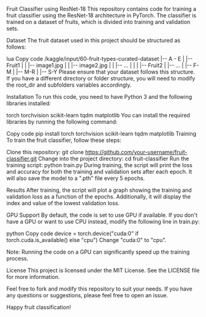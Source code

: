 Fruit Classifier using ResNet-18
This repository contains code for training a fruit classifier using the ResNet-18 architecture in PyTorch. The classifier is trained on a dataset of fruits, which is divided into training and validation sets.

Dataset
The fruit dataset used in this project should be structured as follows:

lua
Copy code
/kaggle/input/60-fruit-types-curated-dataset
    |-- A - E
    |       |-- Fruit1
    |       |       |-- image1.jpg
    |       |       |-- image2.jpg
    |       |       |-- ...
    |       |
    |       |-- Fruit2
    |       |-- ...
    |
    |-- F-M
    |
    |-- M-R
    |
    |-- S-Y
Please ensure that your dataset follows this structure. If you have a different directory or folder structure, you will need to modify the root_dir and subfolders variables accordingly.

Installation
To run this code, you need to have Python 3 and the following libraries installed:

torch
torchvision
scikit-learn
tqdm
matplotlib
You can install the required libraries by running the following command:

Copy code
pip install torch torchvision scikit-learn tqdm matplotlib
Training
To train the fruit classifier, follow these steps:

Clone this repository: git clone https://github.com/your-username/fruit-classifier.git
Change into the project directory: cd fruit-classifier
Run the training script: python train.py
During training, the script will print the loss and accuracy for both the training and validation sets after each epoch. It will also save the model to a ".pth" file every 5 epochs.

Results
After training, the script will plot a graph showing the training and validation loss as a function of the epochs. Additionally, it will display the index and value of the lowest validation loss.

GPU Support
By default, the code is set to use GPU if available. If you don't have a GPU or want to use CPU instead, modify the following line in train.py:

python
Copy code
device = torch.device("cuda:0" if torch.cuda.is_available() else "cpu")
Change "cuda:0" to "cpu".

Note: Running the code on a GPU can significantly speed up the training process.

License
This project is licensed under the MIT License. See the LICENSE file for more information.

Feel free to fork and modify this repository to suit your needs. If you have any questions or suggestions, please feel free to open an issue.

Happy fruit classification!
